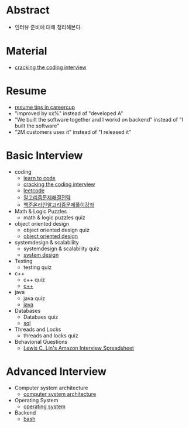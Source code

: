 # Abstract

- 인터뷰 준비에 대해 정리해본다.

# Material

* [cracking the coding interview](http://www.crackingthecodinginterview.com/)

# Resume

- [resume tips in careercup](https://careercup.com/resume)
- "improved by xx%" instead of "developed A"
- "We built the software together and I workd on backend" instead of "I built the software"
- "2M customers uses it" instead of "I released it"

# Basic Interview

* coding
  * [learn to code](https://github.com/iamslash/learntocode)
  * [cracking the coding interview](http://www.crackingthecodinginterview.com/)
  * [leetcode](https://leetcode.com/problems/)
  * [알고리즘문제해결전략](http://book.algospot.com/)
  * [백준온라인알고리즘문제풀이강좌](https://code.plus/courses/1)
* Math & Logic Puzzles
  * math & logic puzzles quiz
* object oriented design
  * object oriented design quiz
  * [object oriented design](/objectorienteddesign/)
* systemdesign & scalability
  * systemdesign & scalability quiz
  * [system design](/systemdesign/)
* Testing
  * testing quiz
* c++
  * c++ quiz
  * [c++](/cpp)
* java
  * java quiz
  * [java](/java)
* Databases
  * Databaes quiz
  * [sql](/sql/README.md)
* Threads and Locks 
  * threads and locks quiz
* Behaviorial Questions
  * [Lewis C. Lin's Amazon Interview Spreadsheet](https://www.instapaper.com/read/1138208081)

# Advanced Interview

* Computer system architecture
  * [computer system architecture](/csa/README.md)
* Operating System
  * [operating system](/os/README.md)
* Backend
  * [bash](/bash/README.md)